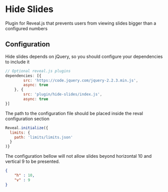 # Hide Slides

Plugin for Reveal.js that prevents users from viewing slides bigger than a configured numbers

## Configuration
Hide slides depends on jQuery, so you should configure your dependencies to include it

```javascript
// Optional reveal.js plugins
dependencies: [{
        src: 'https://code.jquery.com/jquery-2.2.3.min.js',
        async: true
    }, {
        src: 'plugin/hide-slides/index.js',
        async: true
}]
```

The path to the configuration file should be placed inside the reval configuration section

```javascript
Reveal.initialize({
  limits: {
    path: 'limits/limits.json'
  }
)}

```

The configuration bellow will not allow slides beyond horizontal 10 and vertical 9 to be presented.

```json
{
    "h" : 10,
    "v" : 9
}

```
